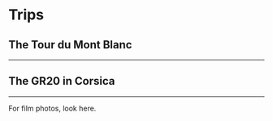 # Trips

## The Tour du Mont Blanc

* * * 

## The GR20 in Corsica

* * *

For film photos, look here.
